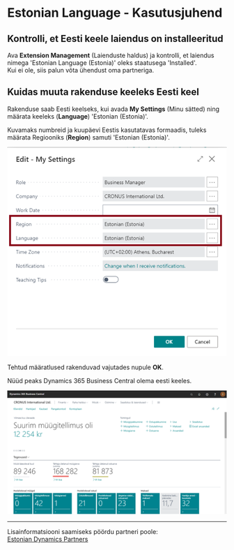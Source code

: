 ---
---
# Estonian Language - Kasutusjuhend
## Kontrolli, et Eesti keele laiendus on installeeritud
Ava **Extension Management** (Laienduste haldus) ja kontrolli, et laiendus nimega 'Estonian Language (Estonia)' oleks staatusega 'Installed'.  
Kui ei ole, siis palun võta ühendust oma partneriga.  

## Kuidas muuta rakenduse keeleks Eesti keel
Rakenduse saab Eesti keelseks, kui avada **My Settings** (Minu sätted) ning määrata keeleks (**Language**) 'Estonian (Estonia)'.  

Kuvamaks numbreid ja kuupäevi Eestis kasutatavas formaadis, tuleks määrata Regiooniks (**Region**) samuti 'Estonian (Estonia)'.  

![Image](my-settings.png)

Tehtud määratlused rakenduvad vajutades nupule **OK**.

Nüüd peaks Dynamics 365 Business Central olema eesti keeles.

![Image](role-center.png)

***

Lisainformatsiooni saamiseks pöördu partneri poole:  
<a href="https://dynamicspartnersee.github.io/docs/en-us/contacts" target="_blank">Estonian Dynamics Partners</a>
